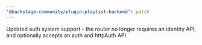 ```yaml
---
'@backstage-community/plugin-playlist-backend': patch
---
```


Updated auth system support - the router no longer requires an identity API, and optionally accepts an auth and httpAuth API

